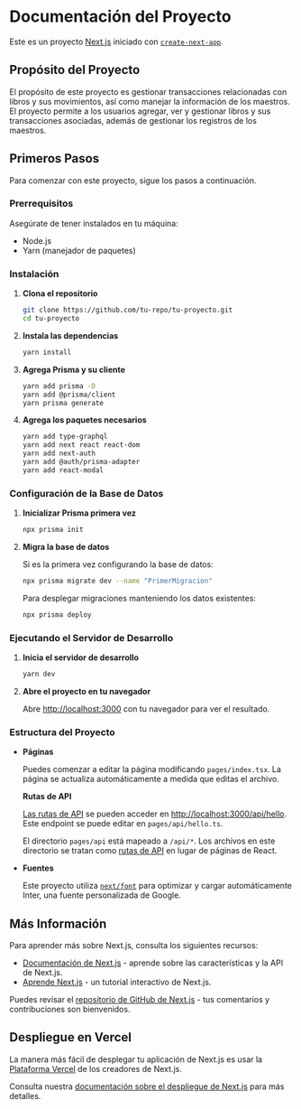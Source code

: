 # Documentación del Proyecto

Este es un proyecto [Next.js](https://nextjs.org/) iniciado con [`create-next-app`](https://github.com/vercel/next.js/tree/canary/packages/create-next-app).

## Propósito del Proyecto

El propósito de este proyecto es gestionar transacciones relacionadas con libros y sus movimientos, así como manejar la información de los maestros. El proyecto permite a los usuarios agregar, ver y gestionar libros y sus transacciones asociadas, además de gestionar los registros de los maestros.

## Primeros Pasos

Para comenzar con este proyecto, sigue los pasos a continuación.

### Prerrequisitos

Asegúrate de tener instalados en tu máquina:
- Node.js
- Yarn (manejador de paquetes)

### Instalación

1. **Clona el repositorio**

   ```bash
   git clone https://github.com/tu-repo/tu-proyecto.git
   cd tu-proyecto
   ```

2. **Instala las dependencias**

   ```bash
   yarn install
   ```

3. **Agrega Prisma y su cliente**

   ```bash
   yarn add prisma -D
   yarn add @prisma/client
   yarn prisma generate
   ```

4. **Agrega los paquetes necesarios**

   ```bash
   yarn add type-graphql
   yarn add next react react-dom
   yarn add next-auth
   yarn add @auth/prisma-adapter
   yarn add react-modal
   ```

### Configuración de la Base de Datos

1. **Inicializar Prisma primera vez**

   ```bash
   npx prisma init
   ```

2. **Migra la base de datos**

   Si es la primera vez configurando la base de datos:

   ```bash
   npx prisma migrate dev --name "PrimerMigracion"
   ```

   Para desplegar migraciones manteniendo los datos existentes:

   ```bash
   npx prisma deploy
   ```

### Ejecutando el Servidor de Desarrollo

1. **Inicia el servidor de desarrollo**

   ```bash
   yarn dev
   ```

2. **Abre el proyecto en tu navegador**

   Abre [http://localhost:3000](http://localhost:3000) con tu navegador para ver el resultado.

### Estructura del Proyecto

- **Páginas**

  Puedes comenzar a editar la página modificando `pages/index.tsx`. La página se actualiza automáticamente a medida que editas el archivo.

  **Rutas de API**

  [Las rutas de API](https://nextjs.org/docs/api-routes/introduction) se pueden acceder en [http://localhost:3000/api/hello](http://localhost:3000/api/hello). Este endpoint se puede editar en `pages/api/hello.ts`.

  El directorio `pages/api` está mapeado a `/api/*`. Los archivos en este directorio se tratan como [rutas de API](https://nextjs.org/docs/api-routes/introduction) en lugar de páginas de React.

- **Fuentes**

  Este proyecto utiliza [`next/font`](https://nextjs.org/docs/basic-features/font-optimization) para optimizar y cargar automáticamente Inter, una fuente personalizada de Google.

## Más Información

Para aprender más sobre Next.js, consulta los siguientes recursos:

- [Documentación de Next.js](https://nextjs.org/docs) - aprende sobre las características y la API de Next.js.
- [Aprende Next.js](https://nextjs.org/learn) - un tutorial interactivo de Next.js.

Puedes revisar el [repositorio de GitHub de Next.js](https://github.com/vercel/next.js/) - tus comentarios y contribuciones son bienvenidos.

## Despliegue en Vercel

La manera más fácil de desplegar tu aplicación de Next.js es usar la [Plataforma Vercel](https://vercel.com/new?utm_medium=default-template&filter=next.js&utm_source=create-next-app&utm_campaign=create-next-app-readme) de los creadores de Next.js.

Consulta nuestra [documentación sobre el despliegue de Next.js](https://nextjs.org/docs/deployment) para más detalles.
